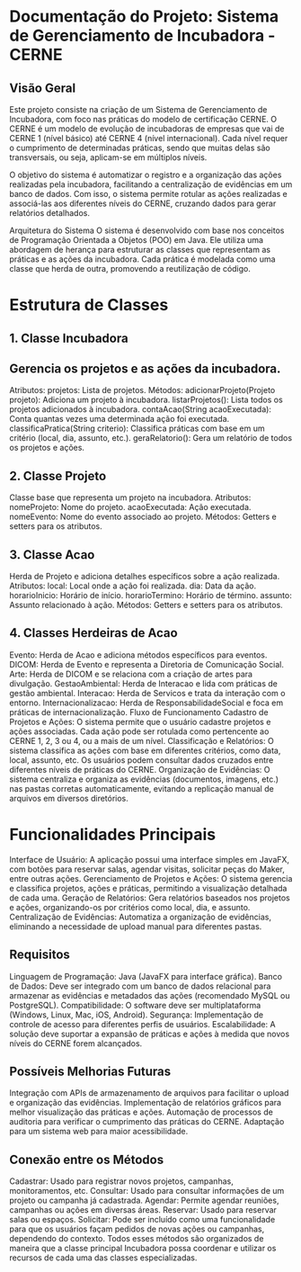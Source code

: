 
# Documentação do Projeto: Sistema de Gerenciamento de Incubadora - CERNE
## Visão Geral

Este projeto consiste na criação de um Sistema de Gerenciamento de Incubadora, com foco nas práticas do modelo de certificação CERNE. O CERNE é um modelo de evolução de incubadoras de empresas que vai de CERNE 1 (nível básico) até CERNE 4 (nível internacional). Cada nível requer o cumprimento de determinadas práticas, sendo que muitas delas são transversais, ou seja, aplicam-se em múltiplos níveis.

O objetivo do sistema é automatizar o registro e a organização das ações realizadas pela incubadora, facilitando a centralização de evidências em um banco de dados. Com isso, o sistema permite rotular as ações realizadas e associá-las aos diferentes níveis do CERNE, cruzando dados para gerar relatórios detalhados.

Arquitetura do Sistema
O sistema é desenvolvido com base nos conceitos de Programação Orientada a Objetos (POO) em Java. Ele utiliza uma abordagem de herança para estruturar as classes que representam as práticas e as ações da incubadora. Cada prática é modelada como uma classe que herda de outra, promovendo a reutilização de código.

# Estrutura de Classes
## 1. Classe Incubadora
## Gerencia os projetos e as ações da incubadora.

Atributos:
projetos: Lista de projetos.
Métodos:
adicionarProjeto(Projeto projeto): Adiciona um projeto à incubadora.
listarProjetos(): Lista todos os projetos adicionados à incubadora.
contaAcao(String acaoExecutada): Conta quantas vezes uma determinada ação foi executada.
classificaPratica(String criterio): Classifica práticas com base em um critério (local, dia, assunto, etc.).
geraRelatorio(): Gera um relatório de todos os projetos e ações.

## 2. Classe Projeto
Classe base que representa um projeto na incubadora.
Atributos:
nomeProjeto: Nome do projeto.
acaoExecutada: Ação executada.
nomeEvento: Nome do evento associado ao projeto.
Métodos:
Getters e setters para os atributos.

## 3. Classe Acao
Herda de Projeto e adiciona detalhes específicos sobre a ação realizada.
Atributos:
local: Local onde a ação foi realizada.
dia: Data da ação.
horarioInicio: Horário de início.
horarioTermino: Horário de término.
assunto: Assunto relacionado à ação.
Métodos:
Getters e setters para os atributos.

## 4. Classes Herdeiras de Acao
Evento: Herda de Acao e adiciona métodos específicos para eventos.
DICOM: Herda de Evento e representa a Diretoria de Comunicação Social.
Arte: Herda de DICOM e se relaciona com a criação de artes para divulgação.
GestaoAmbiental: Herda de Interacao e lida com práticas de gestão ambiental.
Interacao: Herda de Servicos e trata da interação com o entorno.
Internacionalizacao: Herda de ResponsabilidadeSocial e foca em práticas de internacionalização.
Fluxo de Funcionamento
Cadastro de Projetos e Ações:
O sistema permite que o usuário cadastre projetos e ações associadas. Cada ação pode ser rotulada como pertencente ao CERNE 1, 2, 3 ou 4, ou a mais de um nível.
Classificação e Relatórios:
O sistema classifica as ações com base em diferentes critérios, como data, local, assunto, etc. Os usuários podem consultar dados cruzados entre diferentes níveis de práticas do CERNE.
Organização de Evidências:
O sistema centraliza e organiza as evidências (documentos, imagens, etc.) nas pastas corretas automaticamente, evitando a replicação manual de arquivos em diversos diretórios.

# Funcionalidades Principais

Interface de Usuário: A aplicação possui uma interface simples em JavaFX, com botões para reservar salas, agendar visitas, solicitar peças do Maker, entre outras ações.
Gerenciamento de Projetos e Ações: O sistema gerencia e classifica projetos, ações e práticas, permitindo a visualização detalhada de cada uma.
Geração de Relatórios: Gera relatórios baseados nos projetos e ações, organizando-os por critérios como local, dia, e assunto.
Centralização de Evidências: Automatiza a organização de evidências, eliminando a necessidade de upload manual para diferentes pastas.

## Requisitos
Linguagem de Programação: Java (JavaFX para interface gráfica).
Banco de Dados: Deve ser integrado com um banco de dados relacional para armazenar as evidências e metadados das ações (recomendado MySQL ou PostgreSQL).
Compatibilidade: O software deve ser multiplataforma (Windows, Linux, Mac, iOS, Android).
Segurança: Implementação de controle de acesso para diferentes perfis de usuários.
Escalabilidade: A solução deve suportar a expansão de práticas e ações à medida que novos níveis do CERNE forem alcançados.

## Possíveis Melhorias Futuras
Integração com APIs de armazenamento de arquivos para facilitar o upload e organização das evidências.
Implementação de relatórios gráficos para melhor visualização das práticas e ações.
Automação de processos de auditoria para verificar o cumprimento das práticas do CERNE.
Adaptação para um sistema web para maior acessibilidade.

## Conexão entre os Métodos
Cadastrar: Usado para registrar novos projetos, campanhas, monitoramentos, etc.
Consultar: Usado para consultar informações de um projeto ou campanha já cadastrada.
Agendar: Permite agendar reuniões, campanhas ou ações em diversas áreas.
Reservar: Usado para reservar salas ou espaços.
Solicitar: Pode ser incluído como uma funcionalidade para que os usuários façam pedidos de novas ações ou campanhas, dependendo do contexto.
Todos esses métodos são organizados de maneira que a classe principal Incubadora possa coordenar e utilizar os recursos de cada uma das classes especializadas.